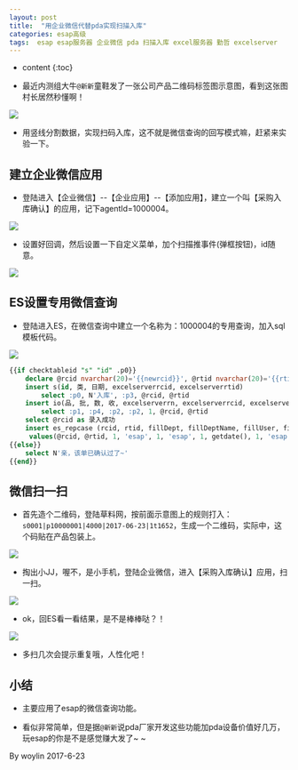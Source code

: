 ```yaml
---
layout: post
title:  "用企业微信代替pda实现扫描入库"
categories: esap高级
tags:  esap esap服务器 企业微信 pda 扫描入库 excel服务器 勤哲 excelserver
---
```


* content
{:toc}

* 最近内测组大牛`@新新`童鞋发了一张公司产品二维码标签图示意图，看到这张图村长居然秒懂啊！

![](/img/esap17-1.jpg)

* 用竖线分割数据，实现扫码入库，这不就是微信查询的回写模式嘛，赶紧来实验一下。

## 建立企业微信应用
* 登陆进入【企业微信】--【企业应用】--【添加应用】，建立一个叫【采购入库确认】的应用，记下agentId=1000004。

![](/img/esap17-2.png)

* 设置好回调，然后设置一下自定义菜单，加个扫描推事件(弹框按钮)，id随意。

![](/img/esap17-3.png)

## ES设置专用微信查询
* 登陆进入ES，在微信查询中建立一个名称为：1000004的专用查询，加入sql模板代码。

![](/img/esap17-4.png)

```sql
{{if checktableid "s" "id" .p0}}
	declare @rcid nvarchar(20)='{{newrcid}}', @rtid nvarchar(20)='{{rtid "WM_入库单"}}'
	insert s(id, 类, 日期, excelserverrcid, excelserverrtid) 
		select :p0, N'入库', :p3, @rcid, @rtid
	insert io(品, 批, 数, 收, excelserverrn, excelserverrcid, excelserverrtid)
		select :p1, :p4, :p2, :p2, 1, @rcid, @rtid
	select @rcid as 录入成功
	insert es_repcase (rcid, rtid, fillDept, fillDeptName, fillUser, fillUserName, state, fillDate, lstFiller, lstFillerName, lstFillDate) 
	 values(@rcid, @rtid, 1, 'esap', 1, 'esap', 1, getdate(), 1, 'esap', getdate())
{{else}}
	select N'亲，该单已确认过了~'
{{end}}
```
## 微信扫一扫
* 首先造个二维码，登陆草料网，按前面示意图上的规则打入：`s0001|p10000001|4000|2017-06-23|1t1652`，生成一个二维码，实际中，这个码贴在产品包装上。

![](/img/esap17-5.png)

* 掏出小JJ，喔不，是小手机，登陆企业微信，进入【采购入库确认】应用，扫一扫。

![](/img/esap17-6.jpg)

* ok，回ES看一看结果，是不是棒棒哒？！

![](/img/esap17-7.png)

* 多扫几次会提示重复哦，人性化吧！

## 小结
* 主要应用了esap的微信查询功能。

* 看似非常简单，但是据`@新新`说pda厂家开发这些功能加pda设备价值好几万，玩esap的你是不是感觉赚大发了~ ~

By woylin 
2017-6-23
